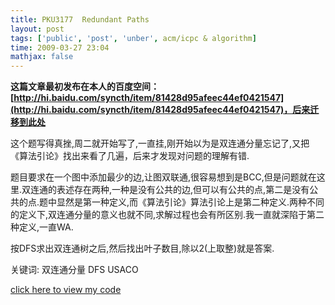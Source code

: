 ```yaml
---
title: PKU3177  Redundant Paths
layout: post
tags: ['public', 'post', 'unber', acm/icpc & algorithm]
time: 2009-03-27 23:04
mathjax: false
---
```

<b>这篇文章最初发布在本人的百度空间：[http://hi.baidu.com/syncth/item/81428d95afeec44ef0421547](http://hi.baidu.com/syncth/item/81428d95afeec44ef0421547)，后来迁移到此处</b>

<p>这个题写得真挫,周二就开始写了,一直挂,刚开始以为是双连通分量忘记了,又把《算法引论》找出来看了几遍，后来才发现对问题的理解有错.</p><p>题目要求在一个图中添加最少的边,让图双联通,很容易想到是BCC,但是问题就在这里.双连通的表述存在两种,一种是没有公共的边,但可以有公共的点,第二是没有公共的点.题中显然是第一种定义,而《算法引论》算法引论上是第二种定义.两种不同的定义下,双连通分量的意义也就不同,求解过程也会有所区别.我一直就深陷于第二种定义,一直WA.</p><p>按DFS求出双连通树之后,然后找出叶子数目,除以2(上取整)就是答案.</p><p>关键词:  双连通分量 DFS USACO</p><p><a href="http://www.cnblogs.com/unber/archive/2009/03/27/1423694.html">click here to view  my code</a></p>
